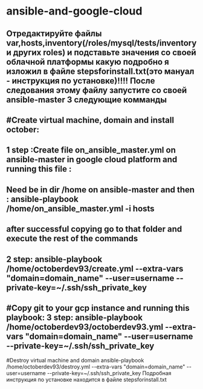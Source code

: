 # ansible-and-google-cloud

Отредактируйте файлы var,hosts,inventory(/roles/mysql/tests/inventory и других roles) и подставьте значения со своей облачной платформы какую подробно я изложил в файле stepsforinstall.txt(это мануал - инструкция по установке)!!!!
После следования этому файлу запустите со своей ansible-master 3 следующие комманды
----
#Create virtual machine, domain and install october:
----
1 step :Create file on_ansible_master.yml on ansible-master in google cloud platform
and running this file :
-----
Need be in dir /home on ansible-master and then :
ansible-playbook /home/on_ansible_master.yml -i hosts
---
after successful copying go to that folder and execute the rest of the commands
----
2 step:
ansible-playbook /home/octoberdev93/create.yml --extra-vars "domain=domain_name" --user=username --private-key=~/.ssh/ssh_private_key
------------
#Copy git to your gcp instance and running this playbook:
3 step:
ansible-playbook /home/octoberdev93/octoberdev93.yml --extra-vars "domain=domain_name" --user=username --private-key=~/.ssh/ssh_private_key
-------
#Destroy virtual machine and domain
ansible-playbook /home/octoberdev93/destroy.yml --extra-vars "domain=domain_name" --user=username --private-key=~/.ssh/ssh_private_key
 Подробная инструкция по установке находится в файле stepsforinstall.txt
